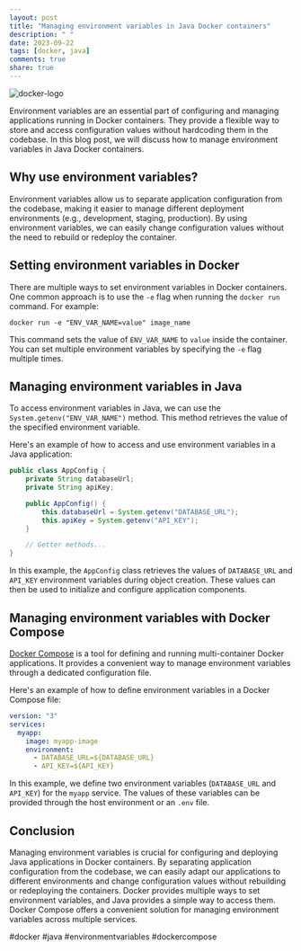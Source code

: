 ```yaml
---
layout: post
title: "Managing environment variables in Java Docker containers"
description: " "
date: 2023-09-22
tags: [docker, java]
comments: true
share: true
---
```


![docker-logo](https://cdn.iconscout.com/icon/free/png-256/docker-226091.png)

Environment variables are an essential part of configuring and managing applications running in Docker containers. They provide a flexible way to store and access configuration values without hardcoding them in the codebase. In this blog post, we will discuss how to manage environment variables in Java Docker containers.

## Why use environment variables?

Environment variables allow us to separate application configuration from the codebase, making it easier to manage different deployment environments (e.g., development, staging, production). By using environment variables, we can easily change configuration values without the need to rebuild or redeploy the container.

## Setting environment variables in Docker

There are multiple ways to set environment variables in Docker containers. One common approach is to use the `-e` flag when running the `docker run` command. For example:

```
docker run -e "ENV_VAR_NAME=value" image_name
```

This command sets the value of `ENV_VAR_NAME` to `value` inside the container. You can set multiple environment variables by specifying the `-e` flag multiple times.

## Managing environment variables in Java

To access environment variables in Java, we can use the `System.getenv("ENV_VAR_NAME")` method. This method retrieves the value of the specified environment variable.

Here's an example of how to access and use environment variables in a Java application:

```java
public class AppConfig {
    private String databaseUrl;
    private String apiKey;

    public AppConfig() {
        this.databaseUrl = System.getenv("DATABASE_URL");
        this.apiKey = System.getenv("API_KEY");
    }

    // Getter methods...
}
```

In this example, the `AppConfig` class retrieves the values of `DATABASE_URL` and `API_KEY` environment variables during object creation. These values can then be used to initialize and configure application components.

## Managing environment variables with Docker Compose

[Docker Compose](https://docs.docker.com/compose/) is a tool for defining and running multi-container Docker applications. It provides a convenient way to manage environment variables through a dedicated configuration file.

Here's an example of how to define environment variables in a Docker Compose file:

```yaml
version: "3"
services:
  myapp:
    image: myapp-image
    environment:
      - DATABASE_URL=${DATABASE_URL}
      - API_KEY=${API_KEY}
```

In this example, we define two environment variables (`DATABASE_URL` and `API_KEY`) for the `myapp` service. The values of these variables can be provided through the host environment or an `.env` file.

## Conclusion

Managing environment variables is crucial for configuring and deploying Java applications in Docker containers. By separating application configuration from the codebase, we can easily adapt our applications to different environments and change configuration values without rebuilding or redeploying the containers. Docker provides multiple ways to set environment variables, and Java provides a simple way to access them. Docker Compose offers a convenient solution for managing environment variables across multiple services.

#docker #java #environmentvariables #dockercompose